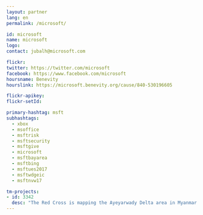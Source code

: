 ```yaml
---
layout: partner
lang: en
permalink: /microsoft/

id: microsoft
name: microsoft
logo:
contact: jubalh@microsoft.com

flickr:
twitter: https://twitter.com/microsoft
facebook: https://www.facebook.com/microsoft
hoursname: Benevity
hourslink: https://microsoft.benevity.org/cause/840-530196605

flickr-apikey:
flickr-setId:

primary-hashtag: msft
subhashtags:
  - xbox
  - msoffice
  - msftrisk
  - msftsecurity
  - msftgive
  - microsoft
  - msftbayarea
  - msftbing
  - msftues2017
  - msftwdgeic
  - msftnvw17

tm-projects:
- id: 3342
  desc: "The Red Cross is mapping the Ayeyarwady Delta area in Myanmar as part of a multi-year mapping and data readiness activity to better understand where critical infrastructure and roads are to inform decision making during potential disasters. As recently as 2008 a cyclone killed at least 77,000 people with over 55,900 missing, and left about 2.5 million homeless. The map data will help the Red Cross to better understand where people live in relation to potential hazards so that we can help them be prepared for the disaster and so national decision makers can make better decisions in the immediate aftermath of a disaster."
---
```

